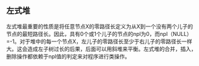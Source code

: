 ## 左式堆
左式堆最重要的性质是将任意节点X的零路径长定义为从X到一个没有两个儿子的节点的最短路径长。因此，具有0个或1个儿子的节点的npl为0，而npl（NULL）=-1。对于堆中的每一个节点X，左儿子的零路径长至少于右儿子的零路径长一样大。这会造成左子树过长的后果，后面可以用斜堆来平衡。左式堆的合并，插入，删除操作都依赖于npl值的判定来对程序进行类操作。
